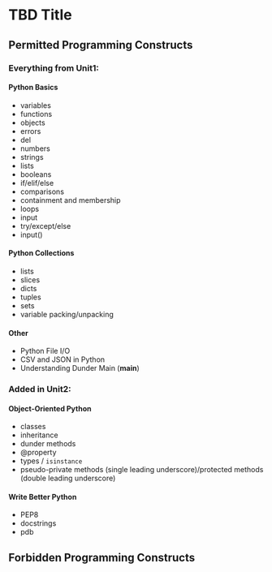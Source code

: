 TBD Title
=============================

Permitted Programming Constructs
--------------------------------
### Everything from Unit1: ###

#### Python Basics ####
- variables
- functions
- objects
- errors
- del
- numbers
- strings
- lists
- booleans
- if/elif/else
- comparisons
- containment and membership
- loops
- input
- try/except/else
- input()

#### Python Collections ####
- lists
- slices
- dicts
- tuples
- sets
- variable packing/unpacking

#### Other ####
- Python File I/O
- CSV and JSON in Python
- Understanding Dunder Main (__main__)

### Added in Unit2: ###

#### Object-Oriented Python ####

- classes
- inheritance
- dunder methods
- @property
- types / `isinstance`
- pseudo-private methods (single leading underscore)/protected methods (double leading underscore)

#### Write Better Python ####

- PEP8
- docstrings
- pdb


Forbidden Programming Constructs
--------------------------------

